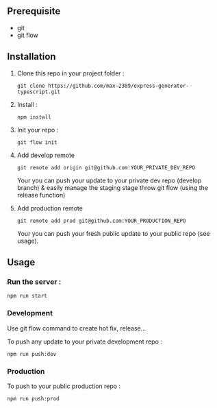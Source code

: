 ## Prerequisite

- git
- git flow

## Installation

1. Clone this repo in your project folder :

    `git clone https://github.com/max-2309/express-generator-typescript.git`

2. Install :

    `npm install`
    
3. Init your repo :

    `git flow init`
    
4. Add develop remote
    
    `git remote add origin git@github.com:YOUR_PRIVATE_DEV_REPO`
    
    Your you can push your update to your private dev repo (develop branch) & easily manage the staging stage throw git flow (using the release function)
    

5. Add production remote
    
    `git remote add prod git@github.com:YOUR_PRODUCTION_REPO`
    
    Your you can push your fresh public update to your public repo (see usage).

    
## Usage

### Run the server :

`npm run start`


### Development

Use git flow command to create hot fix, release...

To push any update to your private development repo :

`npm run push:dev`


### Production

To push to your public production repo :

`npm run push:prod`

